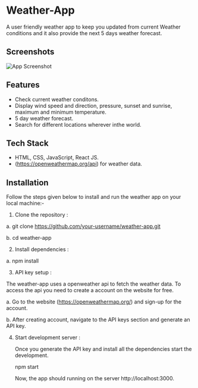 
# Weather-App

A user friendly weather app to keep you updated from current Weather conditions and it also provide the next 5 days weather forecast.


## Screenshots

![App Screenshot](https://github.com/CodedevPrince/Weather-app/assets/137854684/4d4ad42d-8e57-4c34-b7ad-f5a46d37420f)

## Features

- Check current weather conditons.
- Display wind speed and direction, pressure, sunset and sunrise,  maximum and minimum temperature.
- 5 day weather forecast.
- Search for different locations wherever inthe world.

## Tech Stack
- HTML, CSS, JavaScript, React JS.
- (https://openweathermap.org/api) for weather data.
## Installation

Follow the steps given below to install and run the weather app on your local machine:-

1. Clone the repository :

a. git clone https://github.com/your-username/weather-app.git

b. cd weather-app

2. Install dependencies :

a. npm install

3. API key setup :

The weather-app uses a openweather api to fetch the weather data. To access the api you need to create a account on the website for free.

a. Go to the website (https://openweathermap.org/) and sign-up for the account.

b. After creating account, navigate to the API keys section and    generate an API key.

4. Start development server :
   
   Once you generate the API key and install all the dependencies start the development.

   npm start

   Now, the app should running on the server http://localhost:3000.
``` 
    
